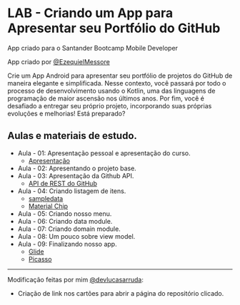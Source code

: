 # LAB - Criando um App para Apresentar seu Portfólio do GitHub

App criado para o Santander Bootcamp Mobile Developer

App criado por [@EzequielMessore](https://github.com/EzequielMessore/)

Crie um App Android para apresentar seu portfólio de projetos do GitHub de maneira elegante e simplificada. Nesse contexto, você passará por todo o processo de desenvolvimento usando o Kotlin, uma das linguagens de programação de maior ascensão nos últimos anos. Por fim, você é desafiado a entregar seu próprio projeto, incorporando suas próprias evoluções e melhorias! Está preparado?

## Aulas e materiais de estudo.
- Aula - 01: Apresentação pessoal e apresentação do curso.
  - [Apresentação](https://drive.google.com/file/d/16KNz_Ee-_E6UmUlxVnqkIAjJX29-iTzE/view?usp=sharing)
- Aula - 02: Apresentando o projeto base.
- Aula - 03: Apresentação da Github API.
  - [API de REST do GitHub](https://docs.github.com/pt/rest)
- Aula - 04: Criando listagem de itens.
  - [sampledata](https://medium.com/android-news/android-tools-attributes-listitem-sample-data-rocks-bbf49aaa9f07)
  - [Material Chip](https://material.io/components/chips/android#using-chips)
- Aula - 05: Criando nosso menu.
- Aula - 06: Criando data module.
- Aula - 07: Criando domain module.
- Aula - 08: Um pouco sobre view model.
- Aula - 09: Finalizando nosso app.
  - [Glide](https://github.com/bumptech/glide)
  - [Picasso](https://square.github.io/picasso/)

--------------------------------------------------------------------------------------------

Modificação feitas por mim [@devlucasarruda](https://github.com/devlucasarruda):
- Criação de link nos cartões para abrir a página do repositório clicado.

